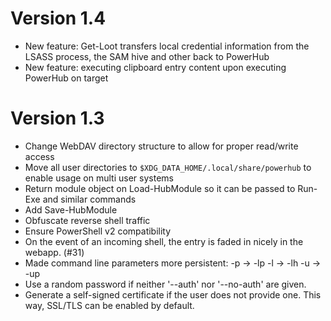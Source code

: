 Version 1.4
===========

* New feature: Get-Loot transfers local credential information from the
  LSASS process, the SAM hive and other back to PowerHub
* New feature: executing clipboard entry content upon executing PowerHub on
  target

Version 1.3
===========

* Change WebDAV directory structure to allow for proper read/write access
* Move all user directories to `$XDG_DATA_HOME/.local/share/powerhub` to
  enable usage on multi user systems
* Return module object on Load-HubModule so it can be passed to Run-Exe and
  similar commands
* Add Save-HubModule
* Obfuscate reverse shell traffic
* Ensure PowerShell v2 compatibility
* On the event of an incoming shell, the entry is faded in nicely in the
  webapp. (#31)
* Made command line parameters more persistent:
  -p -> -lp
  -l -> -lh
  -u -> -up
* Use a random password if neither '--auth' nor '--no-auth' are given.
* Generate a self-signed certificate if the user does not provide one. This
  way, SSL/TLS can be enabled by default.
